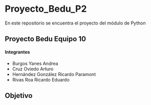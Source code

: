 # Proyecto_Bedu_P2
En este repositorio se encuentra el proyecto del módulo de Python


## Proyecto Bedu Equipo 10 

#### Integrantes

- Burgos Yanes Andrea
- Cruz Oviedo Arturo
- Hernández González Ricardo Paramont
- Rivas Roa Ricardo Eduardo

## Objetivo
